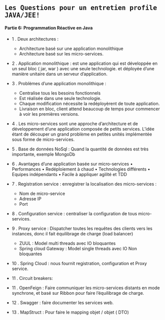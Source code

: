 ## <samp>Les Questions pour un entretien profile JAVA/JEE!</samp>

#### Partie 6: Programmation Réactive en Java

- 1 .	Deux architectures :
  *  Architecture basé sur une application monolithique 
  *  Architecture basé sur les micro-services.

- 2 .	Application monolithique : est une application qui est développée en un seul bloc ( jar, war )  avec une seule technologie. et déployée d’une manière unitaire dans un serveur d’application.

- 3 .	Problèmes d’une application monolithique : 
  *  Centralise tous les besoins fonctionnels
  *  Est réalisée dans une seule technologie. 
  *  Chaque modification nécessite la redéployèrent de toute application.
  *  Livraison en bloc, client attend beaucoup de temps pour commencer à voir les premières versions.

- 4 .	Les micro-services sont une approche d’architecture et de développement d’une application composée de petits services. L’idée étant de découper un grand problème en petites unités implémentée sous forme de micro-services.

- 5 .	Base de données NoSql : Quand la quantité de données est très importante, exemple MongoDb

- 6 .	Avantages d’une application basée sur micro-services
•	Performances
•	Redéploiement à chaud
•	Technologies différents
•	Equipes indépendants
•	Facile à appliquer agilité et TDD

- 7 .	Registration service : enregistrer la localisation des micro-services :
  *  Nom de micro-service
  *  Adresse IP
  *  Port

- 8 .	Configuration service : centraliser la configuration de tous micro-services.

- 9 .	Proxy service : Dispatcher toutes les requêtes des clients vers les instances, donc il fait équilibrage de charge (load balancer)
  *  ZUUL : Model multi threads avec IO bloquantes
  *  Spring cloud Gateway : Model single threads avec IO Non bloquantes

- 10 .	Spring Cloud : nous fournit registration, configuration et Proxy service.

- 11 . Circuit breakers:

- 11 .	OpenFeign : Faire communiquer les micro-services distants en mode synchrone, et basé sur Ribbon pour faire l’équilibrage de charge.

- 12 .	Swagger : faire documenter les services web.

- 13 .	MapStruct : Pour faire le mapping objet / objet ( DTO)
